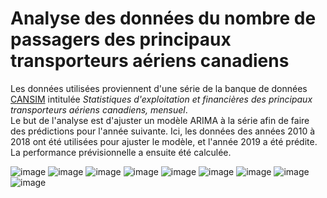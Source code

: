 # Analyse des données du nombre de passagers des principaux transporteurs aériens canadiens

Les données utilisées proviennent d'une série de la banque de données [CANSIM](https://datacentre.chass.utoronto.ca/chasscansim/) intitulée *Statistiques d'exploitation et financières des principaux transporteurs aériens canadiens, mensuel*.  
Le but de l'analyse est d'ajuster un modèle ARIMA à la série afin de faire des prédictions pour l'année suivante. Ici, les données des années 2010 à 2018 ont été utilisées pour ajuster le modèle, et l'année 2019 a été prédite. La performance prévisionnelle a ensuite été calculée.

![image](https://github.com/user-attachments/assets/3b403c7c-1ec8-4721-a296-5322f314c818)
![image](https://github.com/user-attachments/assets/ffd08d3f-9c22-453e-a713-20af343599da)
![image](https://github.com/user-attachments/assets/00731064-9fae-41b1-a253-4b6b540fa2a4)
![image](https://github.com/user-attachments/assets/8bc29bf5-e095-4497-8a4c-db739be44d9c)
![image](https://github.com/user-attachments/assets/caffa21e-f917-42b8-a364-3f247ded2fed)
![image](https://github.com/user-attachments/assets/9c85d71c-e3af-4ec6-9e64-f2251c0549b9)
![image](https://github.com/user-attachments/assets/33b082a2-da93-4724-beeb-9823f8113fb9)
![image](https://github.com/user-attachments/assets/044d5399-b31b-4914-9340-0e71c3b54ee6)
![image](https://github.com/user-attachments/assets/30547e3f-0201-4dbb-856b-3ef857d95572)








